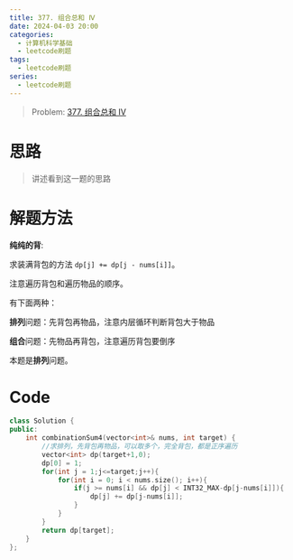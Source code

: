 ```yaml
---
title: 377. 组合总和 Ⅳ
date: 2024-04-03 20:00
categories:
  - 计算机科学基础
  - leetcode刷题
tags:
  - leetcode刷题
series:
  - leetcode刷题
---
```


> Problem: [377. 组合总和 Ⅳ](https://leetcode.cn/problems/combination-sum-iv/description/)


# 思路

> 讲述看到这一题的思路

# 解题方法


**纯纯的背**:

求装满背包的方法 `dp[j] += dp[j - nums[i]]`。

注意遍历背包和遍历物品的顺序。

有下面两种：

**排列**问题：先背包再物品，注意内层循环判断背包大于物品

**组合**问题：先物品再背包，注意遍历背包要倒序

本题是**排列**问题。

# Code
```C++ []
class Solution {
public:
    int combinationSum4(vector<int>& nums, int target) {
        //求排列，先背包再物品，可以取多个，完全背包，都是正序遍历
        vector<int> dp(target+1,0);
        dp[0] = 1;
        for(int j = 1;j<=target;j++){
            for(int i = 0; i < nums.size(); i++){
                if(j >= nums[i] && dp[j] < INT32_MAX-dp[j-nums[i]]){
                    dp[j] += dp[j-nums[i]];
                }
            }
        }
        return dp[target];
    }
};
```
  
